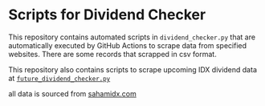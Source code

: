 # Scripts for Dividend Checker

This repository contains automated scripts in `dividend_checker.py` that are automatically executed by GitHub Actions to
scrape data from specified websites. There are some records that scrapped in csv format.

This repository also contains scripts to scrape upcoming IDX dividend data  at [`future_dividend_checker.py`](future_dividend_checker.py)

all data is sourced from [sahamidx.com](https://sahamidx.com/?view=Stock.Cash.Dividend&path=Stock&field_sort=rg_ng_ex_date&sort_by=DESC&page=1)
